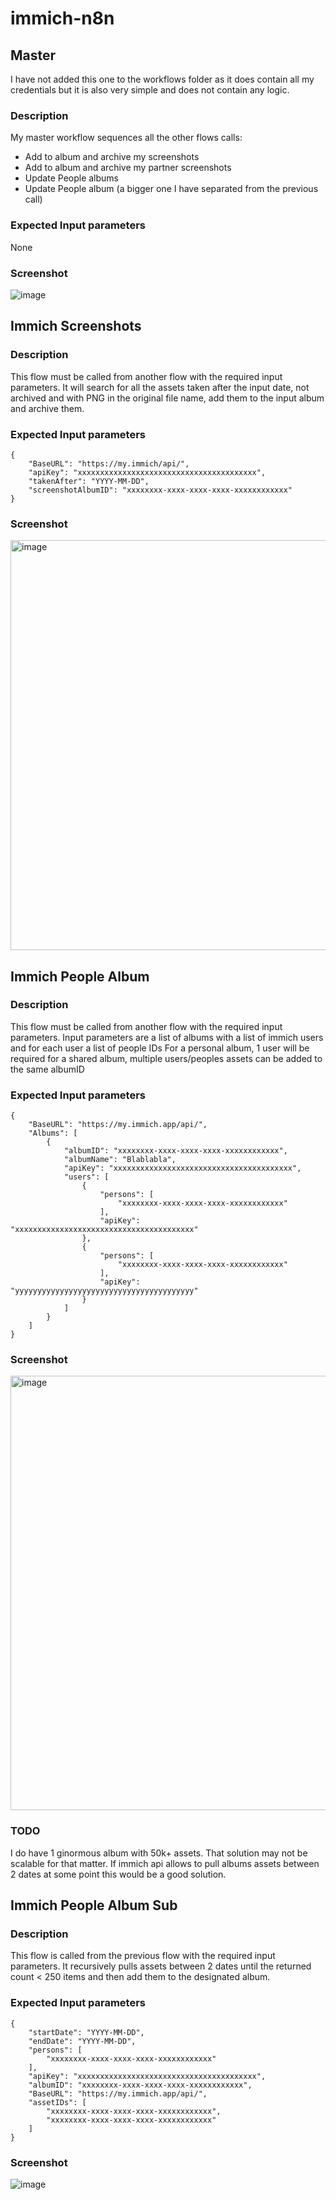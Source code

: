 # immich-n8n

## Master
I have not added this one to the workflows folder as it does contain all my credentials but it is also very simple and does not contain any logic.
### Description
My master workflow sequences all the other flows calls:
- Add to album and archive my screenshots
- Add to album and archive my partner screenshots
- Update People albums
- Update People album (a bigger one I have separated from the previous call)
### Expected Input parameters
None
### Screenshot
![image](https://github.com/user-attachments/assets/69153212-7778-4621-b4cc-6d20336d8ec9)

## Immich Screenshots
### Description
This flow must be called from another flow with the required input parameters.
It will search for all the assets taken after the input date, not archived and with PNG in the original file name, add them to the input album and archive them.
### Expected Input parameters
```
{
    "BaseURL": "https://my.immich/api/",
    "apiKey": "xxxxxxxxxxxxxxxxxxxxxxxxxxxxxxxxxxxxxxxx",
    "takenAfter": "YYYY-MM-DD",
    "screenshotAlbumID": "xxxxxxxx-xxxx-xxxx-xxxx-xxxxxxxxxxxx"
}
```
### Screenshot
<img width="656" alt="image" src="https://github.com/user-attachments/assets/ec62f597-ec5f-4a2a-96ff-f0ec3f4c19a4">

## Immich People Album
### Description
This flow must be called from another flow with the required input parameters. Input parameters are a list of albums with a list of immich users and for each user a list of people IDs
For a personal album, 1 user will be required
for a shared album, multiple users/peoples assets can be added to the same albumID
### Expected Input parameters
```
{
    "BaseURL": "https://my.immich.app/api/",
    "Albums": [
        {
            "albumID": "xxxxxxxx-xxxx-xxxx-xxxx-xxxxxxxxxxxx",
            "albumName": "Blablabla",
            "apiKey": "xxxxxxxxxxxxxxxxxxxxxxxxxxxxxxxxxxxxxxxx",
            "users": [
                {
                    "persons": [
                        "xxxxxxxx-xxxx-xxxx-xxxx-xxxxxxxxxxxx"
                    ],
                    "apiKey": "xxxxxxxxxxxxxxxxxxxxxxxxxxxxxxxxxxxxxxxx"
                },
                {
                    "persons": [
                        "xxxxxxxx-xxxx-xxxx-xxxx-xxxxxxxxxxxx"
                    ],
                    "apiKey": "yyyyyyyyyyyyyyyyyyyyyyyyyyyyyyyyyyyyyyyy"
                }
            ]
        }
    ]
}
```
### Screenshot
<img width="695" alt="image" src="https://github.com/user-attachments/assets/e1160d7a-aef8-46f6-9cb2-b08e993b18a0">

### TODO
I do have 1 ginormous album with 50k+ assets. That solution may not be scalable for that matter. If immich api allows to pull albums assets between 2 dates at some point this would be a good solution.
## Immich People Album Sub
### Description
This flow is called from the previous flow with the required input parameters. 
It recursively pulls assets between 2 dates until the returned count < 250 items and then add them to the designated album.
### Expected Input parameters
```
{
    "startDate": "YYYY-MM-DD",
    "endDate": "YYYY-MM-DD",
    "persons": [
        "xxxxxxxx-xxxx-xxxx-xxxx-xxxxxxxxxxxx"
    ],
    "apiKey": "xxxxxxxxxxxxxxxxxxxxxxxxxxxxxxxxxxxxxxxx",
    "albumID": "xxxxxxxx-xxxx-xxxx-xxxx-xxxxxxxxxxxx",
    "BaseURL": "https://my.immich.app/api/",
    "assetIDs": [
        "xxxxxxxx-xxxx-xxxx-xxxx-xxxxxxxxxxxx",
        "xxxxxxxx-xxxx-xxxx-xxxx-xxxxxxxxxxxx"
    ]
}
```
### Screenshot
![image](https://github.com/user-attachments/assets/8207b7d0-bfbc-4f73-97b6-6642f09ce83d)
